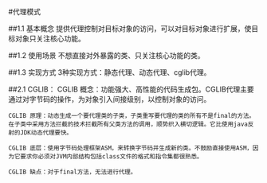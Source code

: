 #代理模式

  ##1.1 基本概念
    提供代理控制对目标对象的访问，可以对目标对象进行扩展，使目标对象只关注核心功能。
    
  ##1.2 使用场景
    不想直接对外暴露的类、只关注核心功能的类。
    
  ##1.3 实现方式
    3种实现方式：静态代理、动态代理、cglib代理。
    
  ##2.1 CGLIB：
    CGLIB 概念：功能强大、高性能的代码生成包。CGLIB代理主要通过对字节码的操作，为对象引入间接级别，以控制对象的访问。
    
    CGLIB 原理：动态生成一个要代理类的子类，子类重写要代理的类的所有不是final的方法。在子类中采用方法拦截的技术拦截所有父类方法的调用，顺势织入横切逻辑。它比使用java反射的JDK动态代理要快。
    
    CGLIB 底层：使用字节码处理框架ASM，来转换字节码并生成新的类。不鼓励直接使用ASM，因为它要求你必须对JVM内部结构包括class文件的格式和指令集都很熟悉。
    
    CGLIB 缺点：对于final方法，无法进行代理。